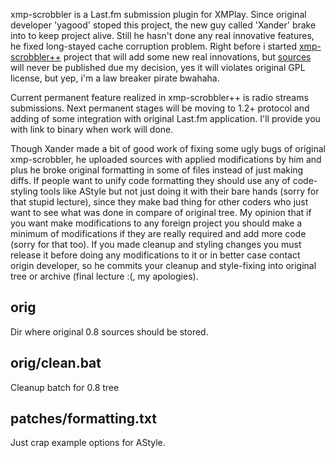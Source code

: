 xmp-scrobbler is a Last.fm submission plugin for XMPlay. Since original developer 'yagood' stoped this project, the new guy called 'Xander' brake into to keep project alive. Still he hasn't done any real innovative features, he fixed long-stayed cache corruption problem. Right before i started [xmp-scrobbler++](http://www.un4seen.com/forum/?topic=5398.msg85390#msg85390) project that will add some new real innovations, but [sources](https://bitbucket.org/dukzcry/xmp-scrobbler/wiki/Home) will never be published due my decision, yes it will violates original GPL license, but yep, i'm a law breaker pirate bwahaha.

Current permanent feature realized in xmp-scrobbler++ is radio streams submissions. Next permanent stages will be moving to 1.2+ protocol and adding of some integration with original Last.fm application. I'll provide you with link to binary when work will done.

Though Xander made a bit of good work of fixing some ugly bugs of original xmp-scrobbler, he uploaded sources with applied modifications by him and plus he broke original formatting in some of files instead of just making diffs. If people want to unify code formatting they should use any of code-styling tools like AStyle but not just doing it with their bare hands (sorry for that stupid lecture), since they make bad thing for other coders who just want to see what was done in compare of original tree. My opinion that if you want make modifications to any foreign project you should make a minimum of modifications if they are really required and add more code (sorry for that too). If you made cleanup and styling changes you must release it before doing any modifications to it or in better case contact origin developer, so he commits your cleanup and style-fixing into original tree or archive (final lecture :(, my apologies).

orig
----
Dir where original 0.8 sources should be stored.

orig/clean.bat
--------------

Cleanup batch for 0.8 tree

patches/formatting.txt
----------------------

Just crap example options for AStyle.
